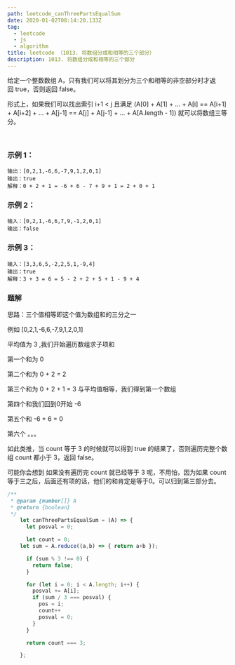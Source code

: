 ```yaml
---
path: leetcode_canThreePartsEqualSum
date: 2020-01-02T08:14:20.133Z
tag:
  - leetcode
  - js
  - algorithm
title: leetcode （1013. 将数组分成和相等的三个部分）
description: 1013. 将数组分成和相等的三个部分
---
```

给定一个整数数组 A，只有我们可以将其划分为三个和相等的非空部分时才返回 true，否则返回 false。

形式上，如果我们可以找出索引 i+1 < j 且满足 (A[0] + A[1] + ... + A[i] == A[i+1] + A[i+2] + ... + A[j-1] == A[j] + A[j-1] + ... + A[A.length - 1]) 就可以将数组三等分。

 

### 示例 1：
```
输出：[0,2,1,-6,6,-7,9,1,2,0,1]
输出：true
解释：0 + 2 + 1 = -6 + 6 - 7 + 9 + 1 = 2 + 0 + 1
```
### 示例 2：
```
输入：[0,2,1,-6,6,7,9,-1,2,0,1]
输出：false
```
### 示例 3：
```
输入：[3,3,6,5,-2,2,5,1,-9,4]
输出：true
解释：3 + 3 = 6 = 5 - 2 + 2 + 5 + 1 - 9 + 4
````

### 题解
思路：三个值相等即这个值为数组和的三分之一

例如 [0,2,1,-6,6,-7,9,1,2,0,1]

平均值为 3 ,我们开始遍历数组求子项和

第一个和为 0

第二个和为 0 + 2 = 2

第三个和为 0 + 2 + 1 = 3 与平均值相等，我们得到第一个数组

第四个和我们回到0开始 -6

第五个和 -6 + 6 = 0

第六个 。。。

如此类推，当 count 等于 3 的时候就可以得到 true 的结果了，否则遍历完整个数组 count 都小于 3，返回 false。

可能你会想到 如果没有遍历完 count 就已经等于 3 呢，不用怕，因为如果 count 等于三之后，后面还有项的话，他们的和肯定是等于0。可以归到第三部分去。


```javascript
/**
 * @param {number[]} A
 * @return {boolean}
 */
    let canThreePartsEqualSum = (A) => {
      let posval = 0;

      let count = 0;
    let sum = A.reduce((a,b) => { return a+b });

      if (sum % 3 !== 0) {
        return false;
      }

      for (let i = 0; i < A.length; i++) {
        posval += A[i];
        if (sum / 3 === posval) {
          pos = i;
          count++
          posval = 0;
        }
      }

      return count === 3;

    };
```
